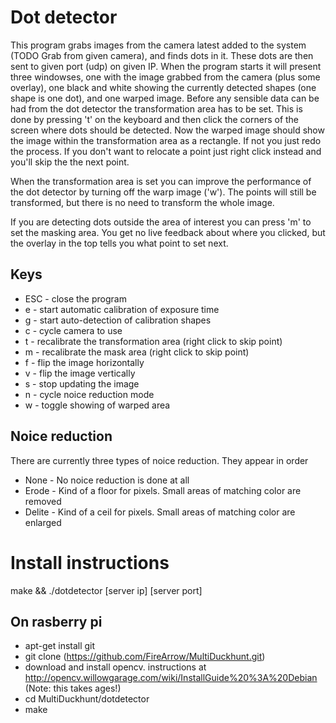 Dot detector
============

This program grabs images from the camera latest added to the system (TODO Grab from given camera),
and finds dots in it. These dots are then sent to given port (udp) on given IP. 
When the program starts it will present three windowses, one with the image grabbed from the camera (plus some overlay),
one black and white showing the currently detected shapes (one shape is one dot), and one warped image.
Before any sensible data can be had from the dot detector the transformation area has to be set. This is done by pressing 't'
on the keyboard and then click the corners of the screen where dots should be detected. Now the warped image should show the
image within the transformation area as a rectangle. If not you just redo the process. If you don't want to relocate a point
just right click instead and you'll skip the the next point.

When the transformation area is set you can improve the performance of the dot detector by turning off the warp image ('w'). 
The points will still be transformed, but there is no need to transform the whole image.

If you are detecting dots outside the area of interest you can press 'm' to set the masking area. You get no live feedback
about where you clicked, but the overlay in the top tells you what point to set next.

Keys
-----
* ESC - close the program
* e - start automatic calibration of exposure time
* g - start auto-detection of calibration shapes
* c - cycle camera to use
* t - recalibrate the transformation area (right click to skip point)
* m - recalibrate the mask area (right click to skip point)
* f - flip the image horizontally
* v - flip the image vertically
* s - stop updating the image
* n - cycle noice reduction mode
* w - toggle showing of warped area

Noice reduction
---------------

There are currently three types of noice reduction. They appear in order
* None - No noice reduction is done at all
* Erode - Kind of a floor for pixels. Small areas of matching color are removed
* Delite - Kind of a ceil for pixels. Small areas of matching color are enlarged


Install instructions
====================
make && ./dotdetector [server ip] [server port]

On rasberry pi
-------------

* apt-get install git
* git clone (https://github.com/FireArrow/MultiDuckhunt.git)
* download and install opencv. instructions at http://opencv.willowgarage.com/wiki/InstallGuide%20%3A%20Debian (Note: this takes ages!)
* cd MultiDuckhunt/dotdetector
* make

